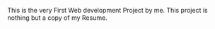This is the very First Web development Project by me.
This project is nothing but a copy of my Resume.
